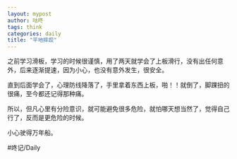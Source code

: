 ```yaml
---
layout: mypost
author: 咕咚
tags: think
categories: daily
title: "平地摔跤"
---
```


之前学习滑板，学习的时候很谨慎，用了两天就学会了上板滑行，没有出任何意外，后来逐渐提速，因为小心，也没有意外发生，很安全。

直到后面学会了，心理防线降落了，手里拿着东西上板，啪！！就倒了，脚踝扭的很痛，至今都还记得那种痛。

所以，但凡心里有分险意识，就可能避免很多危险，就怕哪天想当然了，觉得自己行了，反而是更危险的时候。

小心驶得万年船。

#咚记/Daily 
